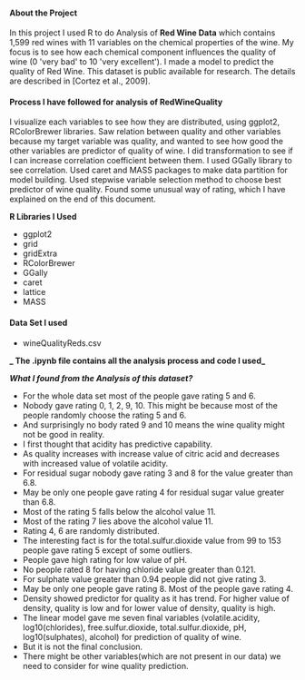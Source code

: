 
#### About the Project
In this project I used R to do Analysis of **Red Wine Data** which contains 1,599 red wines with 11 variables on the chemical properties of the wine. My focus is to see how each chemical component influences the quality of wine (0 'very bad' to 10 'very excellent'). I made a model to predict the quality of Red Wine. This dataset is public available for research. The details are described in [Cortez et al., 2009].

#### Process I have followed for analysis of RedWineQuality

I visualize each variables to see how they are distributed, using  ggplot2, RColorBrewer libraries. Saw relation between quality and other variables because my target variable was quality, and wanted to see how good the other variables are predictor of quality of wine. I did transformation to see if I can increase correlation coefficient between them. I used GGally library to see correlation. Used caret and MASS packages to make data partition for model building. Used stepwise variable selection method to choose best predictor of wine quality. Found some unusual way of rating, which I have explained on the end of this document.


**R Libraries I Used**

- ggplot2
- grid
- gridExtra
- RColorBrewer
- GGally
- caret
- lattice
- MASS

#### Data Set I used

- wineQualityReds.csv


**_ The .ipynb file contains all the analysis process and code I used_**


**_What I found from the Analysis of this dataset?_**

 - For the whole data set most of the people gave rating 5 and 6.
 - Nobody gave rating 0, 1, 2, 9, 10. This might be because most of the people randomly choose the rating 5 and 6.
 - And surprisingly no body rated 9 and 10 means the wine quality might not be good in reality.
 - I first thought that acidity has predictive capability.
 - As quality increases with increase value of citric acid and decreases with increased value of volatile acidity.
 - For residual sugar nobody gave rating 3 and 8 for the value greater than 6.8.
 - May be only one people gave rating 4 for residual sugar value greater than 6.8.
 - Most of the rating 5 falls below the alcohol value 11.
 - Most of the rating 7 lies above the alcohol value 11.
 - Rating 4, 6 are randomly distributed.
 - The interesting fact is for the total.sulfur.dioxide value from 99 to 153 people gave rating 5 except of some outliers.
 - People gave high rating for low value of pH.
 - No people rated 8 for having chloride value greater than 0.121.
 - For sulphate value greater than 0.94 people did not give rating 3.
 - May be only one people gave rating 8. Most of the people gave rating 4.
 - Density showed predictor for quality as it has trend. For higher value of density, quality is low and for lower value of density, quality is high.
 - The linear model gave me seven final variables (volatile.acidity, log10(chlorides), free.sulfur.dioxide, total.sulfur.dioxide, pH, log10(sulphates), alcohol) for prediction of quality of wine.
 - But it is not the final conclusion.
 - There might be other variables(which are not present in our data) we need to consider for wine quality prediction.
